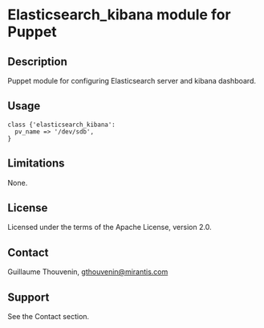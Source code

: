 Elasticsearch_kibana module for Puppet
======================================

Description
-----------

Puppet module for configuring Elasticsearch server and kibana dashboard.

Usage
-----

```puppet
class {'elasticsearch_kibana':
  pv_name => '/dev/sdb',
}

```

Limitations
-----------

None.

License
-------

Licensed under the terms of the Apache License, version 2.0.

Contact
-------

Guillaume Thouvenin, <gthouvenin@mirantis.com>

Support
-------

See the Contact section.
